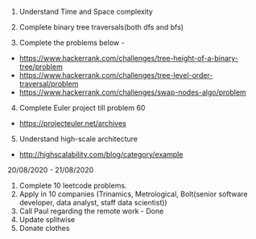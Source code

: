 1. Understand Time and Space complexity

2. Complete binary tree traversals(both dfs and bfs)

3. Complete the problems below - 
 - https://www.hackerrank.com/challenges/tree-height-of-a-binary-tree/problem
 - https://www.hackerrank.com/challenges/tree-level-order-traversal/problem
 - https://www.hackerrank.com/challenges/swap-nodes-algo/problem

4. Complete Euler project till problem 60
 - https://projecteuler.net/archives

5. Understand high-scale architecture
 - http://highscalability.com/blog/category/example


20/08/2020 - 21/08/2020

1. Complete 10 leetcode problems.
2. Apply in 10 companies (Trinamics, Metrological, Bolt(senior software developer, data analyst, staff data scientist))
3. Call Paul regarding the remote work - Done
4. Update splitwise
5. Donate clothes


